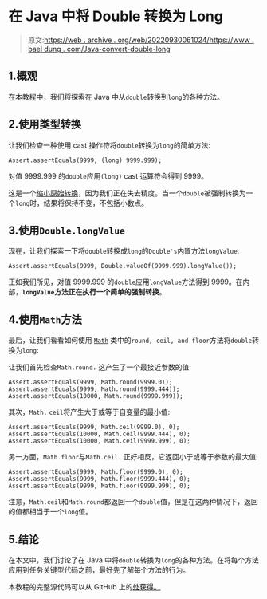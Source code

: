 # 在 Java 中将 Double 转换为 Long

> 原文:[https://web . archive . org/web/20220930061024/https://www . bael dung . com/Java-convert-double-long](https://web.archive.org/web/20220930061024/https://www.baeldung.com/java-convert-double-long)

## 1.概观

在本教程中，我们将探索在 Java 中从`double`转换到`long`的各种方法。

## 2.使用类型转换

让我们检查一种使用 cast 操作符将`double`转换为`long`的简单方法:

```
Assert.assertEquals(9999, (long) 9999.999);
```

对值 9999.999 的`double`应用`(long)` cast 运算符会得到 9999。

这是一个[缩小原始转换](/web/20221207130348/https://www.baeldung.com/java-primitive-conversions)，因为我们正在失去精度。当一个`double`被强制转换为一个`long`时，结果将保持不变，不包括小数点。

## 3.使用`Double.longValue`

现在，让我们探索一下将`double`转换成`long`的`Double's`内置方法`longValue`:

```
Assert.assertEquals(9999, Double.valueOf(9999.999).longValue());
```

正如我们所见，对值 9999.999 的`double`应用`longValue`方法得到 9999。在内部，**`longValue`方法正在执行一个简单的强制转换**。

## 4.使用`Math`方法

最后，让我们看看如何使用 [`Math`](/web/20221207130348/https://www.baeldung.com/java-lang-math) 类中的`round, ceil, and floor`方法将`double`转换为`long`:

让我们首先检查`Math.round.` 这产生了一个最接近参数的值:

```
Assert.assertEquals(9999, Math.round(9999.0));
Assert.assertEquals(9999, Math.round(9999.444));
Assert.assertEquals(10000, Math.round(9999.999));
```

其次，`Math.` `ceil`将产生大于或等于自变量的最小值:

```
Assert.assertEquals(9999, Math.ceil(9999.0), 0);
Assert.assertEquals(10000, Math.ceil(9999.444), 0);
Assert.assertEquals(10000, Math.ceil(9999.999), 0);
```

另一方面，`Math.floor`与`Math.ceil.` 正好相反，它返回小于或等于参数的最大值:

```
Assert.assertEquals(9999, Math.floor(9999.0), 0);
Assert.assertEquals(9999, Math.floor(9999.444), 0);
Assert.assertEquals(9999, Math.floor(9999.999), 0);
```

注意，`Math.ceil`和`Math.round`都返回一个`double`值，但是在这两种情况下，返回的值都相当于一个`long`值。

## 5.结论

在本文中，我们讨论了在 Java 中将`double`转换为`long`的各种方法。在将每个方法应用到任务关键型代码之前，最好先了解每个方法的行为。

本教程的完整源代码可以从 GitHub 上的[处获得。](https://web.archive.org/web/20221207130348/https://github.com/eugenp/tutorials/tree/master/core-java-modules/core-java-numbers-3)